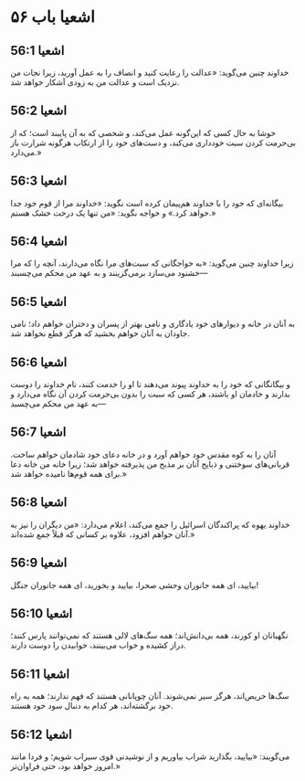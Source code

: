# اشعیا باب ۵۶

## اشعیا 56:1
خداوند چنین می‌گوید: «عدالت را رعایت کنید و انصاف را به عمل آورید، زیرا نجات من نزدیک است و عدالت من به زودی آشکار خواهد شد.

## اشعیا 56:2
خوشا به حال کسی که این‌گونه عمل می‌کند، و شخصی که به آن پایبند است؛ که از بی‌حرمت کردن سبت خودداری می‌کند، و دست‌های خود را از ارتکاب هرگونه شرارت باز می‌دارد.»

## اشعیا 56:3
بیگانه‌ای که خود را با خداوند هم‌پیمان کرده است نگوید: «خداوند مرا از قوم خود جدا خواهد کرد.» و خواجه نگوید: «من تنها یک درخت خشک هستم.»

## اشعیا 56:4
زیرا خداوند چنین می‌گوید: «به خواجگانی که سبت‌های مرا نگاه می‌دارند، آنچه را که مرا خشنود می‌سازد برمی‌گزینند و به عهد من محکم می‌چسبند—

## اشعیا 56:5
به آنان در خانه و دیوارهای خود یادگاری و نامی بهتر از پسران و دختران خواهم داد؛ نامی جاودان به آنان خواهم بخشید که هرگز قطع نخواهد شد.

## اشعیا 56:6
و بیگانگانی که خود را به خداوند پیوند می‌دهند تا او را خدمت کنند، نام خداوند را دوست بدارند و خادمان او باشند، هر کسی که سبت را بدون بی‌حرمت کردن آن نگاه می‌دارد و به عهد من محکم می‌چسبد—

## اشعیا 56:7
آنان را به کوه مقدس خود خواهم آورد و در خانه دعای خود شادمان خواهم ساخت. قربانی‌های سوختنی و ذبایح آنان بر مذبح من پذیرفته خواهد شد؛ زیرا خانه من خانه دعا برای همه قوم‌ها نامیده خواهد شد.»

## اشعیا 56:8
خداوند یهوه که پراکندگان اسرائیل را جمع می‌کند، اعلام می‌دارد: «من دیگران را نیز به آنان خواهم افزود، علاوه بر کسانی که قبلاً جمع شده‌اند.»

## اشعیا 56:9
بیایید، ای همه جانوران وحشی صحرا، بیایید و بخورید، ای همه جانوران جنگل!

## اشعیا 56:10
نگهبانان او کورند، همه بی‌دانش‌اند؛ همه سگ‌های لالی هستند که نمی‌توانند پارس کنند؛ دراز کشیده و خواب می‌بینند، خوابیدن را دوست دارند.

## اشعیا 56:11
سگ‌ها حریص‌اند، هرگز سیر نمی‌شوند. آنان چوپانانی هستند که فهم ندارند؛ همه به راه خود برگشته‌اند، هر کدام به دنبال سود خود هستند.

## اشعیا 56:12
می‌گویند: «بیایید، بگذارید شراب بیاوریم و از نوشیدنی قوی سیراب شویم؛ و فردا مانند امروز خواهد بود، حتی فراوان‌تر.»
